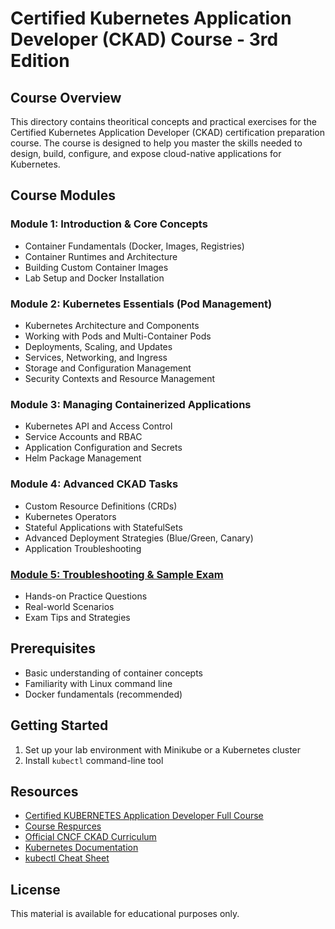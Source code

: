 # Certified Kubernetes Application Developer (CKAD) Course - 3rd Edition

## Course Overview
This directory contains theoritical concepts and practical exercises for the Certified Kubernetes Application Developer (CKAD) certification preparation course. The course is designed to help you master the skills needed to design, build, configure, and expose cloud-native applications for Kubernetes.

## Course Modules

### Module 1: Introduction & Core Concepts
- Container Fundamentals (Docker, Images, Registries)
- Container Runtimes and Architecture
- Building Custom Container Images
- Lab Setup and Docker Installation

### Module 2: Kubernetes Essentials (Pod Management)
- Kubernetes Architecture and Components
- Working with Pods and Multi-Container Pods
- Deployments, Scaling, and Updates
- Services, Networking, and Ingress
- Storage and Configuration Management
- Security Contexts and Resource Management

### Module 3: Managing Containerized Applications
- Kubernetes API and Access Control
- Service Accounts and RBAC
- Application Configuration and Secrets
- Helm Package Management

### Module 4: Advanced CKAD Tasks
- Custom Resource Definitions (CRDs)
- Kubernetes Operators
- Stateful Applications with StatefulSets
- Advanced Deployment Strategies (Blue/Green, Canary)
- Application Troubleshooting

### [Module 5: Troubleshooting & Sample Exam](Module5_Sample_Exam/index.md)
- Hands-on Practice Questions
- Real-world Scenarios
- Exam Tips and Strategies

## Prerequisites
- Basic understanding of container concepts
- Familiarity with Linux command line
- Docker fundamentals (recommended)

## Getting Started
1. Set up your lab environment with Minikube or a Kubernetes cluster
2. Install `kubectl` command-line tool

## Resources
- [Certified KUBERNETES Application Developer Full Course](https://youtu.be/4rxIiOmKmiE?si=IdXn9GZbBeZY-f6q)
- [Course Respurces](https://github.com/sandervanvugt/ckad)
- [Official CNCF CKAD Curriculum](https://github.com/cncf/curriculum)
- [Kubernetes Documentation](https://kubernetes.io/docs/)
- [kubectl Cheat Sheet](https://kubernetes.io/docs/reference/kubectl/cheatsheet/)

## License
This material is available for educational purposes only.
